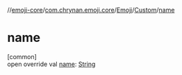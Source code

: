 //[emoji-core](../../../../index.md)/[com.chrynan.emoji.core](../../index.md)/[Emoji](../index.md)/[Custom](index.md)/[name](name.md)

# name

[common]\
open override val [name](name.md): [String](https://kotlinlang.org/api/latest/jvm/stdlib/kotlin/-string/index.html)
